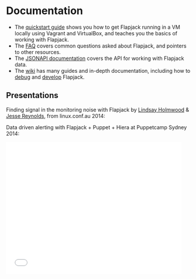 # Documentation

 - The [quickstart guide](quickstart) shows you how to get Flapjack running in a VM locally using Vagrant and VirtualBox, and teaches you the basics of working with Flapjack.
 - The [FAQ](faq) covers common questions asked about Flapjack, and pointers to other resources.
 - The [JSONAPI documentation](jsonapi) covers the API for working with Flapjack data.
 - The [wiki](wiki) has many guides and in-depth documentation, including how to [debug](DEBUGGING) and [develop](DEVELOPING) Flapjack.

## Presentations

Finding signal in the monitoring noise with Flapjack by [Lindsay Holmwood](https://twitter.com/auxesis) &amp; [Jesse Reynolds](https://twitter.com/jessereynolds), from linux.conf.au 2014:

<script async class="speakerdeck-embed" data-id="edad17e05a79013198bb160749daae2c" data-ratio="1.33333333333333" src="//speakerdeck.com/assets/embed.js"></script>

Data driven alerting with Flapjack + Puppet + Hiera at Puppetcamp Sydney 2014:

<iframe width="480" height="360" src="//www.youtube.com/embed/pV-kv9J-w-Q?rel=0" frameborder="0" allowfullscreen></iframe>
